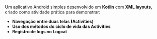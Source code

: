Um aplicativo Android simples desenvolvido em **Kotlin** com **XML layouts**, criado como atividade prática para demonstrar:

- **Navegação entre duas telas (Activities)**  
- **Uso dos métodos do ciclo de vida das Activities**  
- **Registro de logs no Logcat**  
